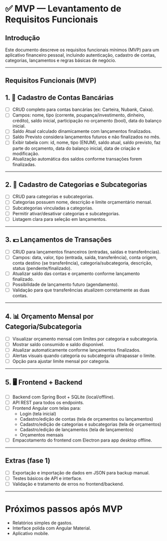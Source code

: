 # ✅ MVP — Levantamento de Requisitos Funcionais

## Introdução

Este documento descreve os requisitos funcionais mínimos (MVP) para um aplicativo financeiro pessoal, incluindo autenticação, cadastro de contas, categorias, lançamentos e regras básicas de negócio.

---

## Requisitos Funcionais (MVP)


## 1. 🏦 Cadastro de Contas Bancárias

- [ ] CRUD completo para contas bancárias (ex: Carteira, Nubank, Caixa).
- [ ] Campos: nome, tipo (corrente, poupança/investimento, dinheiro, crédito), saldo inicial, participação no orçamento (bool), data do balanço inicial.
- [ ] Saldo Atual calculado dinamicamente com lançamentos finalizados.
- [ ] Saldo Previsto considera lançamentos futuros e não finalizados no mês.
- [ ] Exibir tabela com: id, nome, tipo (ENUM), saldo atual, saldo previsto, faz parte do orçamento, data do balanço inicial, data de criação e modificação.
- [ ] Atualização automática dos saldos conforme transações forem finalizadas.

---

## 2. 🧾 Cadastro de Categorias e Subcategorias

- [ ] CRUD para categorias e subcategorias.
- [ ] Categorias possuem nome, descrição e limite orçamentário mensal.
- [ ] Subcategorias vinculadas a categorias.
- [ ] Permitir ativar/desativar categorias e subcategorias.
- [ ] Listagem clara para seleção em lançamentos.

---

## 3. 💵 Lançamentos de Transações

- [ ] CRUD para lançamentos financeiros (entradas, saídas e transferências).
- [ ] Campos: data, valor, tipo (entrada, saída, transferência), conta origem, conta destino (se transferência), categoria/subcategoria, descrição, status (pendente/finalizado).
- [ ] Atualizar saldo das contas e orçamento conforme lançamento finalizado.
- [ ] Possibilidade de lançamento futuro (agendamento).
- [ ] Validação para que transferências atualizem corretamente as duas contas.

---

## 4. 📊 Orçamento Mensal por Categoria/Subcategoria

- [ ] Visualizar orçamento mensal com limites por categoria e subcategoria.
- [ ] Mostrar saldo consumido e saldo disponível.
- [ ] Atualizar automaticamente conforme lançamentos finalizados.
- [ ] Alertas visuais quando categoria ou subcategoria ultrapassar o limite.
- [ ] Opção para ajustar limite mensal por categoria.

---

## 5. 🖥️ Frontend + Backend

- [ ] Backend com Spring Boot + SQLite (local/offline).
- [ ] API REST para todos os endpoints.
- [ ] Frontend Angular com telas para:
  - Login (tela inicial)
  - Cadastro/edição de contas (tela de orçamentos ou lançamentos)
  - Cadastro/edição de categorias e subcategorias (tela de orçamentos)
  - Cadastro/edição de lançamentos (tela de lançamentos)
  - Orçamentos mensais
- [ ] Empacotamento do frontend com Electron para app desktop offline.

---

## Extras (fase 1)

- [ ] Exportação e importação de dados em JSON para backup manual.
- [ ] Testes básicos de API e interface.
- [ ] Validação e tratamento de erros no frontend/backend.

---

# Próximos passos após MVP

- Relatórios simples de gastos.
- Interface polida com Angular Material.
- Aplicativo mobile.